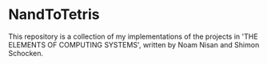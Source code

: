 # NandToTetris
This repository is a collection of my implementations of the projects in 'THE ELEMENTS OF COMPUTING SYSTEMS', written by Noam Nisan and Shimon Schocken. 

